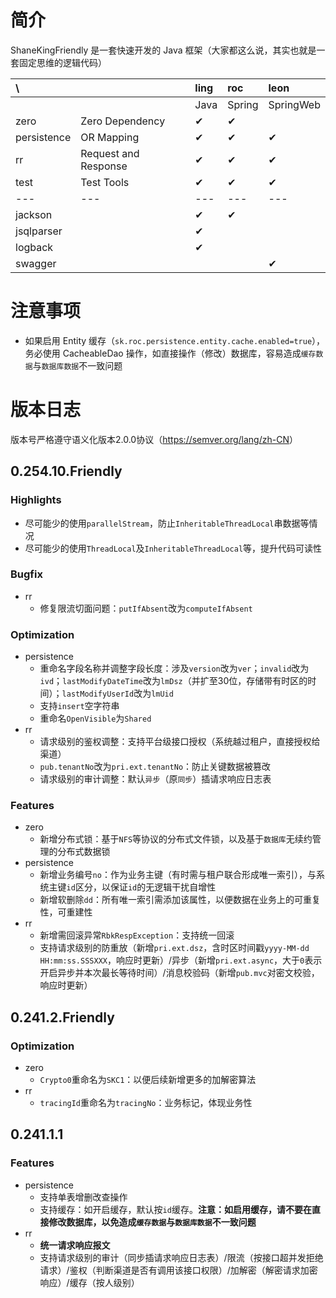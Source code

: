# 简介

ShaneKingFriendly 是一套快速开发的 Java 框架（大家都这么说，其实也就是一套固定思维的逻辑代码）

| \ |  | ling | roc | leon |
| :--- | :--- | :--- | :--- | :--- |
|  |  | Java | Spring | SpringWeb |
| zero | Zero Dependency | ✔ | ✔ |  |
| persistence | OR Mapping | ✔ | ✔ | ✔ |
| rr | Request and Response | ✔ | ✔ | ✔ |
| test | Test Tools | ✔ | ✔ | ✔ |
| --- | --- | --- | --- | --- |
| jackson |  | ✔ | ✔ |  |
| jsqlparser |  | ✔ |   |  |
| logback |  | ✔ |   |  |
| swagger |  |  |  | ✔ |

# 注意事项

- 如果启用 Entity 缓存（`sk.roc.persistence.entity.cache.enabled=true`），务必使用 CacheableDao 操作，如直接操作（修改）数据库，容易造成`缓存数据`与`数据库数据`不一致问题

# 版本日志

版本号严格遵守语义化版本2.0.0协议（<https://semver.org/lang/zh-CN>）

## 0.254.10.Friendly

### Highlights

- 尽可能少的使用`parallelStream`，防止`InheritableThreadLocal`串数据等情况
- 尽可能少的使用`ThreadLocal`及`InheritableThreadLocal`等，提升代码可读性

### Bugfix

- rr
  - 修复限流切面问题：`putIfAbsent`改为`computeIfAbsent`

### Optimization

- persistence
  - 重命名字段名称并调整字段长度：涉及`version`改为`ver`；`invalid`改为`ivd`；`lastModifyDateTime`改为`lmDsz`（并扩至30位，存储带有时区的时间）；`lastModifyUserId`改为`lmUid`
  - 支持`insert`空字符串
  - 重命名`OpenVisible`为`Shared`
- rr
  - 请求级别的鉴权调整：支持平台级接口授权（系统越过租户，直接授权给渠道）
  - `pub.tenantNo`改为`pri.ext.tenantNo`：防止关键数据被篡改
  - 请求级别的审计调整：默认`异步`（原`同步`）插请求响应日志表

### Features

- zero
  - 新增分布式锁：基于`NFS`等协议的分布式文件锁，以及基于`数据库`无续约管理的分布式数据锁
- persistence
  - 新增业务编号`no`：作为业务主键（有时需与租户联合形成唯一索引），与系统主键`id`区分，以保证`id`的无逻辑干扰自增性
  - 新增软删除`dd`：所有唯一索引需添加该属性，以便数据在业务上的可重复性，可重建性
- rr
  - 新增需回滚异常`RbkRespException`：支持统一回滚
  - 支持请求级别的防重放（新增`pri.ext.dsz`，含时区时间戳`yyyy-MM-dd HH:mm:ss.SSSXXX`，响应时更新）/异步（新增`pri.ext.async`，大于`0`表示开启异步并本次最长等待时间）/消息校验码（新增`pub.mvc`对密文校验，响应时更新）

## 0.241.2.Friendly

### Optimization

- zero
  - `Crypto0`重命名为`SKC1`：以便后续新增更多的加解密算法
- rr
  - `tracingId`重命名为`tracingNo`：业务标记，体现业务性

## 0.241.1.1

### Features

- persistence
  - 支持单表增删改查操作
  - 支持缓存：如开启缓存，默认按`id`缓存。**注意：如启用缓存，请不要在直接修改数据库，以免造成`缓存数据`与`数据库数据`不一致问题**
- rr
  - **统一请求响应报文**
  - 支持请求级别的审计（同步插请求响应日志表）/限流（按接口超并发拒绝请求）/鉴权（判断渠道是否有调用该接口权限）/加解密（解密请求加密响应）/缓存（按人级别）
